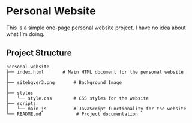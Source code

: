 # Personal Website

This is a simple one-page personal website project. I have no idea about what I'm doing.

## Project Structure

```
personal-website
├── index.html       # Main HTML document for the personal website
│
├── sitebgver3.png       # Background Image
│
├── styles
│   └── style.css        # CSS styles for the website
├── scripts
│   └── main.js          # JavaScript functionality for the website
└── README.md             # Project documentation
```
